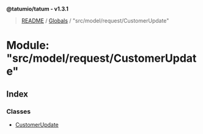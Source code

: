 **@tatumio/tatum - v1.3.1**

> [README](../README.md) / [Globals](../globals.md) / "src/model/request/CustomerUpdate"

# Module: "src/model/request/CustomerUpdate"

## Index

### Classes

* [CustomerUpdate](../classes/_src_model_request_customerupdate_.customerupdate.md)
